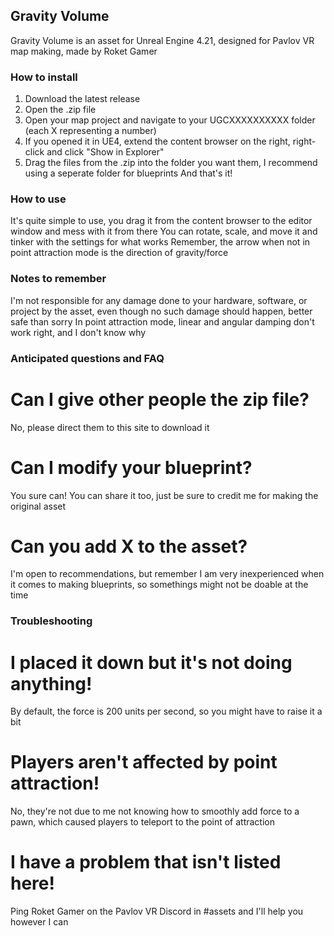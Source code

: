## Gravity Volume
Gravity Volume is an asset for Unreal Engine 4.21, designed for Pavlov VR map making, made by Roket Gamer

### How to install
1. Download the latest release
2. Open the .zip file
3. Open your map project and navigate to your UGCXXXXXXXXXX folder (each X representing a number)
4. If you opened it in UE4, extend the content browser on the right, right-click and click "Show in Explorer"
5. Drag the files from the .zip into the folder you want them, I recommend using a seperate folder for blueprints
And that's it!

### How to use
It's quite simple to use, you drag it from the content browser to the editor window and mess with it from there
You can rotate, scale, and move it and tinker with the settings for what works
Remember, the arrow when not in point attraction mode is the direction of gravity/force

### Notes to remember
I'm not responsible for any damage done to your hardware, software, or project by the asset, even though no such damage should happen, better safe than sorry
In point attraction mode, linear and angular damping don't work right, and I don't know why

### Anticipated questions and FAQ
# Can I give other people the zip file?
No, please direct them to this site to download it

# Can I modify your blueprint?
You sure can! You can share it too, just be sure to credit me for making the original asset

# Can you add X to the asset?
I'm open to recommendations, but remember I am very inexperienced when it comes to making blueprints, so somethings might not be doable at the time

### Troubleshooting
# I placed it down but it's not doing anything!
By default, the force is 200 units per second, so you might have to raise it a bit

# Players aren't affected by point attraction!
No, they're not due to me not knowing how to smoothly add force to a pawn, which caused players to teleport to the point of attraction

# I have a problem that isn't listed here!
Ping Roket Gamer on the Pavlov VR Discord in #assets and I'll help you however I can
